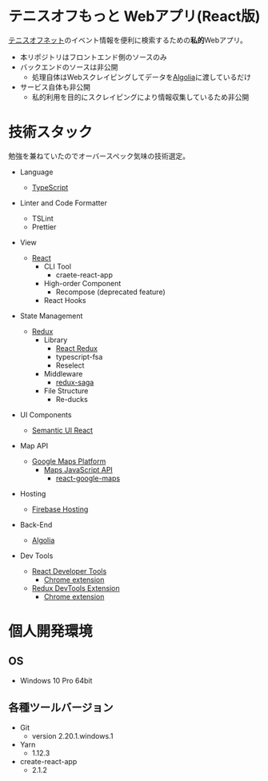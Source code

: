 # テニスオフもっと Webアプリ(React版)
[テニスオフネット](https://www.tennisoff.net/)のイベント情報を便利に検索するための**私的**Webアプリ。

* 本リポジトリはフロントエンド側のソースのみ
* バックエンドのソースは非公開 
  * 処理自体はWebスクレイピングしてデータを[Algolia](https://www.algolia.com)に渡しているだけ
* サービス自体も非公開
  * 私的利用を目的にスクレイピングにより情報収集しているため非公開

# 技術スタック
勉強を兼ねていたのでオーバースペック気味の技術選定。

* Language
  * [TypeScript](https://www.typescriptlang.org/)

* Linter and Code Formatter
  * TSLint
  * Prettier

* View
  * [React](https://reactjs.org/)
    * CLI Tool
      * craete-react-app
    * High-order Component
      * Recompose (deprecated feature)
    * React Hooks

* State Management
  * [Redux](https://0-to-1.github.io/redux/)
    * Library
      * [React Redux](https://react-redux.js.org/)
      * typescript-fsa
      * Reselect
    * Middleware
      * [redux-saga](https://github.com/redux-saga/redux-saga/blob/master/README_ja.md)
    * File Structure
      * Re-ducks

* UI Components
  * [Semantic UI React](https://react.semantic-ui.com)

* Map API
  * [Google Maps Platform](https://cloud.google.com/maps-platform)
    * [Maps JavaScript API](https://developers.google.com/maps/documentation/javascript/tutorial)
      * [react-google-maps](https://github.com/tomchentw/react-google-maps)

* Hosting
  * [Firebase Hosting](https://firebase.google.com/docs/hosting/?hl=ja)

* Back-End
  * [Algolia](https://www.algolia.com)

* Dev Tools
  * [React Developer Tools](https://github.com/facebook/react-devtools)
    * [Chrome extension](https://chrome.google.com/webstore/detail/react-developer-tools/fmkadmapgofadopljbjfkapdkoienihi)
  * [Redux DevTools Extension](https://github.com/zalmoxisus/redux-devtools-extension)
    * [Chrome extension](https://chrome.google.com/webstore/detail/redux-devtools/lmhkpmbekcpmknklioeibfkpmmfibljd)

# 個人開発環境

## OS
* Windows 10 Pro 64bit

## 各種ツールバージョン
* Git
  * version 2.20.1.windows.1
* Yarn
  * 1.12.3
* create-react-app
  * 2.1.2
